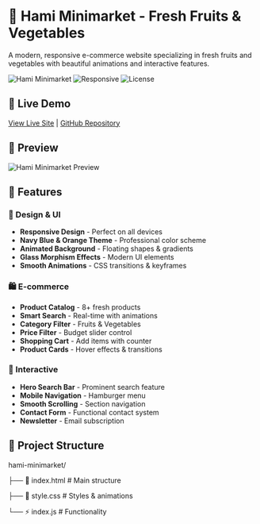 # 🍎 Hami Minimarket - Fresh Fruits & Vegetables

A modern, responsive e-commerce website specializing in fresh fruits and vegetables with beautiful animations and interactive features.

![Hami Minimarket](https://img.shields.io/badge/Status-Live-brightgreen)
![Responsive](https://img.shields.io/badge/Responsive-Yes-blue)
![License](https://img.shields.io/badge/License-MIT-green)

## 🚀 Live Demo
[View Live Site](https://hamiminimarket.netlify.app) | [GitHub Repository](https://github.com/yourusername/hami-minimarket)

## 📸 Preview
![Hami Minimarket Preview](https://via.placeholder.com/800x400/1a237e/ffffff?text=Hami+Minimarket+-+Fresh+Produce)

## 🎯 Features

### 🎨 Design & UI
- **Responsive Design** - Perfect on all devices
- **Navy Blue & Orange Theme** - Professional color scheme
- **Animated Background** - Floating shapes & gradients
- **Glass Morphism Effects** - Modern UI elements
- **Smooth Animations** - CSS transitions & keyframes

### 🛍️ E-commerce
- **Product Catalog** - 8+ fresh products
- **Smart Search** - Real-time with animations
- **Category Filter** - Fruits & Vegetables
- **Price Filter** - Budget slider control
- **Shopping Cart** - Add items with counter
- **Product Cards** - Hover effects & transitions

### 📱 Interactive
- **Hero Search Bar** - Prominent search feature
- **Mobile Navigation** - Hamburger menu
- **Smooth Scrolling** - Section navigation
- **Contact Form** - Functional contact system
- **Newsletter** - Email subscription

## 📁 Project Structure

hami-minimarket/

├── 📄 index.html # Main structure

├── 🎨 style.css # Styles & animations

└── ⚡ index.js # Functionality
